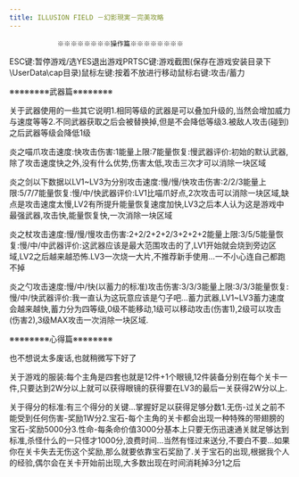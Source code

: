 ```yaml
---
title: ILLUSION FIELD －幻影現実－完美攻略
---
```


                ※※※※※※※※操作篇※※※※※※※※

ESC键:暂停游戏/选YES退出游戏PRTSC键:游戏截图(保存在游戏安装目录下\UserData\cap目录)鼠标左键:按着不放进行移动鼠标右键:攻击/蓄力

※※※※※※※※武器篇※※※※※※※※

关于武器使用的一些其它说明1.相同等级的武器是可以叠加升级的,当然会增加威力与速度等等2.不同武器获取之后会被替换掉,但是不会降低等级3.被敌人攻击(碰到)之后武器等级会降低1级

炎之喵爪攻击速度:快攻击伤害:1能量上限:7能量恢复:慢武器评价:初始的默认武器,除了攻击速度快之外,没有什么优势,伤害太低,攻击三次才可以消除一块区域

炎之剑以下数据以LV1~LV3为分别攻击速度:慢/慢/快攻击伤害:2/2/3能量上限:5/7/7能量恢复:慢/中/快武器评价:LV1比喵爪好点,2次攻击可以消除一块区域,缺点是攻击速度太慢,LV2有所提升能量恢复速度加快,LV3之后本人认为这是游戏中最强武器,攻击快,能量恢复快,一次消除一块区域

炎之杖攻击速度:慢/慢/慢攻击伤害:2+2/2+2+2/3+2+2+2能量上限:3/5/5能量恢复:慢/中/中武器评价:这武器应该是最大范围攻击的了,LV1开始就会烧到旁边区域,LV2之后越来越恐怖.LV3一次烧一大片,不推荐新手使用...一不小心连自己都跑不掉

炎之勺攻击速度:慢/中/快(以蓄力的标准)攻击伤害:3/3/3能量上限:3/3/3能量恢复:慢/中/快武器评价:我一直认为这玩意应该是勺子吧...蓄力武器,LV1~LV3蓄力速度会越来越快,蓄力分为四等级,0级不能移动,1级可以移动攻击(伤害1),2级可以攻击(伤害2),3级MAX攻击一次消除一块区域.

※※※※※※※※心得篇※※※※※※※※

也不想说太多废话,也就稍微写下好了

关于游戏的服装:每个主角是四套也就是12件+1个眼镜,12件装备分别在每个关卡一件,只要达到2W分以上就可以获得眼镜的获得要在LV3的最后一关获得2W分以上.

关于得分的标准:有三个得分的关键...掌握好足以获得足够分数1.无伤-过关之前不能受到任何伤害-奖励1W分2.宝石-每个主角的关卡都会出现一种特殊的带翅膀的宝石-奖励5000分3.性命-每条命价值3000分基本上只要无伤迅速通关就足够达到标准,杀怪什么的一只怪才1000分,浪费时间...当然有怪过来送分,不要白不要...如果你在关卡失去无伤这个奖励,那么就要依靠宝石奖励了.关于宝石的出现,根据我个人的经验,偶尔会在关卡开始前出现,大多数出现在时间消耗掉3分1之后


              

